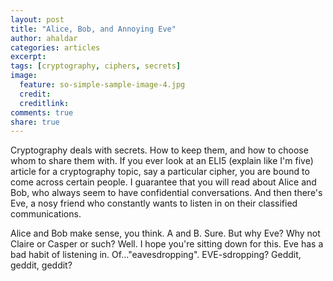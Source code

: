```yaml
---
layout: post
title: "Alice, Bob, and Annoying Eve"
author: ahaldar
categories: articles
excerpt:
tags: [cryptography, ciphers, secrets]
image:
  feature: so-simple-sample-image-4.jpg
  credit:
  creditlink:
comments: true
share: true
---
```


Cryptography deals with secrets. How to keep them, and how to choose whom to share them with. If you ever look at an ELI5 (explain like I'm five) article for a cryptography topic, say a particular cipher, you are bound to come across certain people. I guarantee that you will read about Alice and Bob, who always seem to have confidential conversations. And then there's Eve, a nosy friend who constantly wants to listen in on their classified communications.

Alice and Bob make sense, you think. A and B. Sure. But why Eve? Why not Claire or Casper or such? Well. I hope you're sitting down for this. Eve has a bad habit of listening in. Of..."eavesdropping". EVE-sdropping? Geddit, geddit, geddit?
